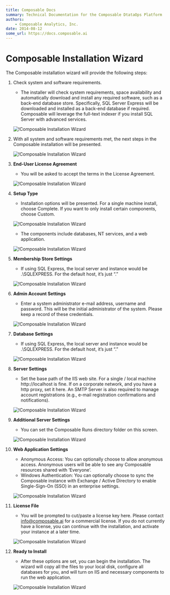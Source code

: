 ```yaml
---
title: Composable Docs
summary: Technical Documentation for the Composable DtataOps Platform
authors:
    - Composable Analytics, Inc.
date: 2014-08-12
some_url: https://docs.composable.ai
---
```


# Composable Installation Wizard

The Composable installation wizard will provide the following steps:

1. Check system and software requirements.
    - The installer will check system requirements, space availability and automatically download and install any required software, such as a back-end database store. Specifically, SQL Server Express will be downloaded and installed as a back-end database if required. Composable will leverage the full-text indexer if you install SQL Server with advanced services.

    ![!Composable Installation Wizard](img/01.03.ComposableInstaller_1.png)

2. With all system and software requirements met, the next steps in the Composable installation will be presented.

    ![!Composable Installation Wizard](img/01.03.ComposableInstaller_2.png)

3. **End-User License Agreement**
    - You will be asked to accept the terms in the License Agreement. 

    ![!Composable Installation Wizard](img/01.03.ComposableInstaller_3.png)

4. **Setup Type**

    - Installation options will be presented. For a single machine install, choose Complete. If you want to only install certain components, choose Custom.

    ![!Composable Installation Wizard](img/01.03.ComposableInstaller_4a.png)

    - The components include databases, NT services, and a web application.

    ![!Composable Installation Wizard](img/01.03.ComposableInstaller_4b.png)

5. **Membership Store Settings**
    - If using SQL Express, the local server and instance would be .\SQLEXPRESS. For the default host, it’s just “.”

    ![!Composable Installation Wizard](img/01.03.ComposableInstaller_5.png)


6. **Admin Account Settings**
    - Enter a system administrator e-mail address, username and password. This will be the initial administrator of the system. Please keep a record of these credentials.

    ![!Composable Installation Wizard](img/01.03.ComposableInstaller_6.png)


7. **Database Settings**
    - If using SQL Express, the local server and instance would be .\SQLEXPRESS. For the default host, it’s just “.”

    ![!Composable Installation Wizard](img/01.03.ComposableInstaller_7.png)


8. **Server Settings**
    - Set the base path of the IIS web site. For a single / local machine http://localhost is fine. If on a corporate network, and you have a http proxy, set it here. An SMTP Server is also required to manage account registrations (e.g., e-mail registration confirmations and notifications).

    ![!Composable Installation Wizard](img/01.03.ComposableInstaller_8.png)


9. **Additional Server Settings**
    - You can set the Composable Runs directory folder on this screen.

    ![!Composable Installation Wizard](img/01.03.ComposableInstaller_9.png)


10. **Web Application Settings**
    - Anonymous Access: You can optionally choose to allow anonymous access. Anonymous users will be able to see any Composable resources shared with ‘Everyone’.
    - Windows Authentication: You can optionally choose to sync the Composable instance with Exchange / Active Directory to enable Single-Sign-On (SSO) in an enterprise settings.

    ![!Composable Installation Wizard](img/01.03.ComposableInstaller_10.png)


11. **License File**
      - You will be prompted to cut/paste a license key here. Please contact info@composable.ai for a commercial license. If you do not currently have a license, you can continue with the installation, and activate your instance at a later time.

    ![!Composable Installation Wizard](img/01.03.ComposableInstaller_11.png)


12. **Ready to Install**
      - After these options are set, you can begin the installation. The wizard will copy all the files to your local disk, configure all databases for you, and will turn on IIS and necessary components to run the web application.

    ![!Composable Installation Wizard](img/01.03.ComposableInstaller_12.png)

